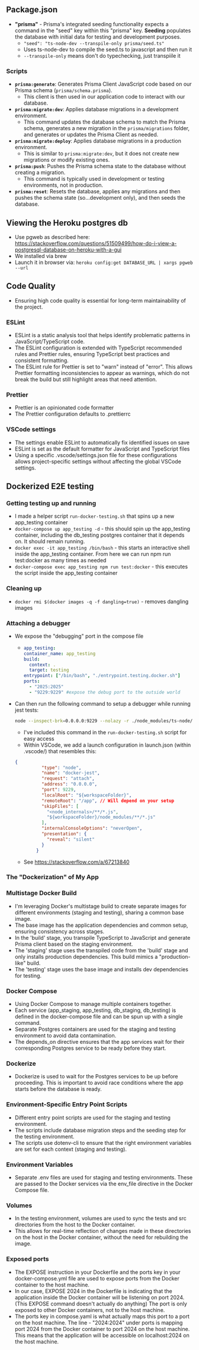 
## Package.json

- **"prisma"** - Prisma's integrated seeding functionality expects a command in the "seed" key within this "prisma" key. **Seeding** populates the database with initial data for testing and development purposes.
  - `"seed": "ts-node-dev --transpile-only prisma/seed.ts"`
  - Uses ts-node-dev to compile the seed.ts to javascript and then run it
  - `--transpile-only` means don't do typechecking, just transpiile it

### Scripts
- **`prisma:generate`**: Generates Prisma Client JavaScript code based on our Prisma schema (`prisma/schema.prisma`).
  - This client is then used in our application code to interact with our database.
- **`prisma:migrate:dev`**: Applies database migrations in a development environment.
  - This command updates the database schema to match the Prisma schema, generates a new migration in the `prisma/migrations` folder, and generates or updates the Prisma Client as needed.
- **`prisma:migrate:deploy`**: Applies database migrations in a production environment.
  - This is similar to `prisma:migrate:dev`, but it does not create new migrations or modify existing ones.
- **`prisma:push`**: Pushes the Prisma schema state to the database without creating a migration.
  - This command is typically used in development or testing environments, not in production.
- **`prisma:reset`**: Resets the database, applies any migrations and then pushes the schema state (so...development only), and then seeds the database.



## Viewing the Heroku postgres db
- Use pgweb as described here: https://stackoverflow.com/questions/51509499/how-do-i-view-a-postgresql-database-on-heroku-with-a-gui
- We installed via brew
- Launch it in browser via: `heroku config:get DATABASE_URL | xargs pgweb --url`

## Code Quality
- Ensuring high code quality is essential for long-term maintainability of the project.

### ESLint
- ESLint is a static analysis tool that helps identify problematic patterns in JavaScript/TypeScript code.
- The ESLint configuration is extended with TypeScript recommended rules and Prettier rules, ensuring TypeScript best practices and consistent formatting.
- The ESLint rule for Prettier is set to "warn" instead of "error". This allows Prettier formatting inconsistencies to appear as warnings, which do not break the build but still highlight areas that need attention.

### Prettier
- Prettier is an opinionated code formatter
- The Prettier configuration defaults to .prettierrc

### VSCode settings
- The settings enable ESLint to automatically fix identified issues on save
- ESLint is set as the default formatter for JavaScript and TypeScript files
- Using a specific .vscode/settings.json file for these configurations allows project-specific settings without affecting the global VSCode settings.

## Dockerized E2E testing

### Getting testing up and running
- I made a helper script `run-docker-testing.sh` that spins up a new app_testing container
- `docker-compose up app_testing -d` - this should spin up the app_testing container, including the db_testing postgres container that it depends on. It should remain running.
- `docker exec -it app_testing /bin/bash` - this starts an interactive shell inside the app_testing container. From here we can run npm run test:docker as many times as needed
- `docker-compose exec app_testing npm run test:docker` - this executes the script inside the app_testing container

### Cleaning up
- `docker rmi $(docker images -q -f dangling=true)` - removes dangling images

### Attaching a debugger
- We expose the "debugging" port in the compose file
  - ```yaml
    app_testing:
    container_name: app_testing
    build:
      context: .
      target: testing
    entrypoint: ["/bin/bash", "./entrypoint.testing.docker.sh"]
    ports:
      - "2025:2025"
      - "9229:9229" #expose the debug port to the outside world
      ```
- Can then run the following command to setup a debugger while running jest tests:
  ```bash
  node --inspect-brk=0.0.0.0:9229 --nolazy -r ./node_modules/ts-node/register ./node_modules/jest/bin/jest.js --runInBand
  ```
  - I've included this command in the `run-docker-testing.sh` script for easy access
  - Within VSCode, we add a launch configuration in launch.json (within .vscode/) that resembles this:
  ```json
  {
            "type": "node",
            "name": "docker-jest",
            "request": "attach",
            "address": "0.0.0.0",
            "port": 9229,
            "localRoot": "${workspaceFolder}",
            "remoteRoot": "/app", // Will depend on your setup
            "skipFiles": [
              "<node_internals>/**/*.js",
              "${workspaceFolder}/node_modules/**/*.js"
            ],
            "internalConsoleOptions": "neverOpen",
            "presentation": {
              "reveal": "silent"
            }
          }
  ```
  - See https://stackoverflow.com/a/67213840

### The "Dockerization" of My App

### Multistage Docker Build
- I'm leveraging Docker's multistage build to create separate images for different environments (staging and testing), sharing a common base image.
- The base image has the application dependencies and common setup, ensuring consistency across stages.
- In the 'build' stage, you transpile TypeScript to JavaScript and generate Prisma client based on the staging environment.
- The 'staging' stage uses the transpiled code from the 'build' stage and only installs production dependencies. This build mimics a "production-like" build.
- The 'testing' stage uses the base image and installs dev dependencies for testing.

### Docker Compose
- Using Docker Compose to manage multiple containers together.
- Each service (app_staging, app_testing, db_staging, db_testing) is defined in the docker-compose file and can be spun up with a single command.
- Separate Postgres containers are used for the staging and testing environment to avoid data contamination.
- The depends_on directive ensures that the app services wait for their corresponding Postgres service to be ready before they start.

### Dockerize
- Dockerize is used to wait for the Postgres services to be up before proceeding. This is important to avoid race conditions where the app starts before the database is ready.

### Environment-Specific Entry Point Scripts
- Different entry point scripts are used for the staging and testing environment.
- The scripts include database migration steps and the seeding step for the testing environment.
- The scripts use dotenv-cli to ensure that the right environment variables are set for each context (staging and testing).

### Environment Variables
- Separate .env files are used for staging and testing environments. These are passed to the Docker services via the env_file directive in the Docker Compose file.

### Volumes
- In the testing environment, volumes are used to sync the tests and src directories from the host to the Docker container.
 - This allows for real-time reflection of changes made in these directories on the host in the Docker container, without the need for rebuilding the image.

### Exposed ports
- The EXPOSE instruction in your Dockerfile and the ports key in your docker-compose.yml file are used to expose ports from the Docker container to the host machine.
- In our case, EXPOSE 2024 in the Dockerfile is indicating that the application inside the Docker container will be listening on port 2024. (This EXPOSE command doesn't actually do anything) The port is only exposed to other Docker containers, not to the host machine.
- The ports key in compose.yaml is what actually maps this port to a port on the host machine. The line - "2024:2024" under ports is mapping port 2024 from the Docker container to port 2024 on the host machine. This means that the application will be accessible on localhost:2024 on the host machine.


